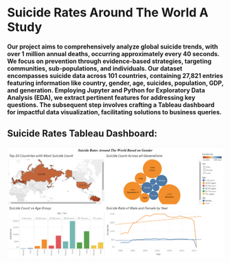 # Suicide Rates Around The World A Study

#### Our project aims to comprehensively analyze global suicide trends, with over 1 million annual deaths, occurring approximately every 40 seconds. We focus on prevention through evidence-based strategies, targeting communities, sub-populations, and individuals. Our dataset encompasses suicide data across 101 countries, containing 27,821 entries featuring information like country, gender, age, suicides, population, GDP, and generation. Employing Jupyter and Python for Exploratory Data Analysis (EDA), we extract pertinent features for addressing key questions. The subsequent step involves crafting a Tableau dashboard for impactful data visualization, facilitating solutions to business queries.

## Suicide Rates Tableau Dashboard:

![Screenshot](DWBI_FINAL_REPORT_DASHBOARD.png)
